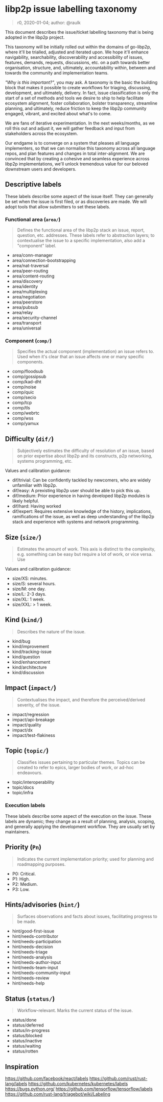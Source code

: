 # libp2p issue labelling taxonomy

> r0, 2020-01-04; author: @raulk

This document describes the issue/ticket labelling taxonomy that is being
adopted in the libp2p project.

This taxonomy will be initially rolled out within the domains of go-libp2p,
where it'll be trialled, adjusted and iterated upon. We hope it'll enhance
navigability, searchability, discoverability and accessibility of issues,
features, demands, requests, discussions, etc. on a path towards better
organisation, structure, and, ultimately, accountability within, between and
towards the community and implementation teams.

_"Why is this important?"_, you may ask. A taxonomy is the basic the building
block that makes it possible to create workflows for triaging, discussing,
development, and ultimately, delivery. In fact, issue classification is only the
start of a set of methods and tools we desire to ship to help facilitate
ecosystem alignment, foster collaboration, bolster transparency, streamline
planning, and ultimately, reduce friction to keep the libp2p community engaged,
vibrant, and excited about what's to come.

We are fans of iterative experimentation. In the next weeks/months, as we roll
this out and adjust it, we will gather feedback and input from stakeholders
across the ecosystem.

Our endgame is to converge on a system that pleases all language implementers,
so that we can normalise this taxonomy across all language repos, and plan
features and changes in total inter-alignment. We are convinced that by creating
a cohesive and seamless experience across libp2p implementations, we'll unlock
tremendous value for our beloved downstream users and developers.

## Descriptive labels

These labels describe some aspect of the issue itself. They can generally be set
when the issue is first filed, or as discoveries are made. We will adopt tools
that allow submitters to set these labels.

### Functional area (`area/`)

> Defines the functional area of the libp2p stack an
> issue, report, question, etc. addresses. These labels refer to abstraction
> layers; to contextualise the issue to a specific implementation, also add a
> "component" label.

* area/conn-manager
* area/connection-bootstrapping
* area/nat-traversal
* area/peer-routing
* area/content-routing
* area/discovery
* area/identity
* area/multiplexing
* area/negotiation
* area/peerstore
* area/pubsub
* area/relay
* area/security-channel
* area/transport
* area/universal

### Component (`comp/`)

> Specifies the actual component (implementation) an issue refers to. Used when
> it's clear that an issue affects one or many specific components.

* comp/floodsub
* comp/gossipsub
* comp/kad-dht
* comp/noise
* comp/quic
* comp/secio
* comp/tcp
* comp/tls
* comp/webrtc
* comp/wss
* comp/yamux

## Difficulty (`dif/`)

> Subjectively estimates the difficulty of resolution of an issue, based on
> prior expertise about libp2p and its constructs, p2p networking, systems
> programming, etc.

Values and calibration guidance:

* dif/trivial: Can be confidently tackled by newcomers, who are widely
  unfamiliar with libp2p.
* dif/easy: A prexisting libp2p user should be able to pick this up.
* dif/medium: Prior experience in having developed libp2p modules is likely
  helpful.
* dif/hard: Having worked 
* dif/expert: Requires extensive knowledge of the history, implications,
  ramifications of the issue, as well as deep understanding of the libp2p stack
  and experience with systems and network programming.

## Size (`size/`)

> Estimates the amount of work. This axis is distinct to the complexity, e.g.
> something can be easy but require a lot of work, or vice versa. Use 

Values and calibration guidance:

* size/XS: minutes.
* size/S: several hours.
* size/M: one day.
* size/L: 2-3 days.
* size/XL: 1 week.
* size/XXL: > 1 week.

## Kind (`kind/`)

> Describes the nature of the issue.

* kind/bug
* kind/improvement
* kind/tracking-issue
* kind/question
* kind/enhancement
* kind/architecture
* kind/discussion

## Impact (`impact/`)

> Contextualises the impact, and therefore the perceived/derived severity, of
> the issue.

* impact/regression
* impact/api-breakage
* impact/quality
* impact/dx
* impact/test-flakiness

## Topic (`topic/`)

> Classifies issues pertaining to particular themes. Topics can be created to
> refer to epics, larger bodies of work, or ad-hoc endeavours.

* topic/interoperability
* topic/docs
* topic/infra

### Execution labels

These labels describe some aspect of the execution on the issue. These labels
are dynamic; they change as a result of planning, analysis, scoping, and
generally applying the development workflow. They are usually set by
maintainers.

## Priority (`Pn`)

> Indicates the current implementation priority; used for planning and
> roadmapping purposes.

* P0: Critical.
* P1: High.
* P2: Medium.
* P3: Low.

## Hints/advisories (`hint/`)

> Surfaces observations and facts about issues, facilitating progress to be
> made.

* hint/good-first-issue
* hint/needs-contributor
* hint/needs-participation
* hint/needs-decision
* hint/needs-triage
* hint/needs-analysis
* hint/needs-author-input
* hint/needs-team-input
* hint/needs-community-input
* hint/needs-review
* hint/needs-help

## Status (`status/`)

> Workflow-relevant. Marks the current status of the issue. 

* status/done
* status/deferred
* status/in-progress
* status/blocked
* status/inactive
* status/waiting
* status/rotten

## Inspiration

https://github.com/facebook/react/labels
https://github.com/rust/rust-lang/labels
https://github.com/kubernetes/kubernetes/labels
https://bugs.python.org/
https://github.com/tensorflow/tensorflow/labels
https://github.com/rust-lang/triagebot/wiki/Labeling
